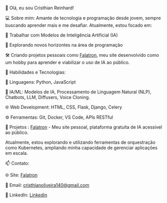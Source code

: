 👋 Olá, eu sou Cristhian Reinhard!

💻 Sobre mim:
Amante de tecnologia e programação desde jovem, sempre buscando aprender mais e me desafiar. Atualmente, estou focado em:

🌟 Trabalhar com Modelos de Inteligência Artificial (IA)

🚀 Explorando novos horizontes na área de programação

🛠️ Criando projetos pessoais como [Falatron](https://falatron.com), meu site desenvolvido como um hobby para aprender e viabilizar o uso de IA ao público.


🧠 Habilidades e Tecnologias:

🐍 Linguagens: Python, JavaScript

🤖 IA/ML: Modelos de IA, Processamento de Linguagem Natural (NLP), Chatbots, LLM, Diffusers, Voice Cloning.

🌐 Web Development: HTML, CSS, Flask, Django, Celery

⚙️ Ferramentas: Git, Docker, VS Code, APIs RESTful


🎯 Projetos :
[Falatron](https://falatron.com) - Meu site pessoal, plataforma gratuíta de IA acessível ao público.


Atualmente, estou explorando e utilizando ferramentas de orquestração como Kubernetes, ampliando minha capacidade de gerenciar aplicações em escala.


📫 Contato:

🌐 Site: [Falatron](https://falatron.com)

📧 Email: [cristhianoliveira140@gmail.com](mailto:cristhianoliveira140@gmail.com)

💼 LinkedIn: [Linkedin](https://linkedin.com/in/cristhian-reinhard)
